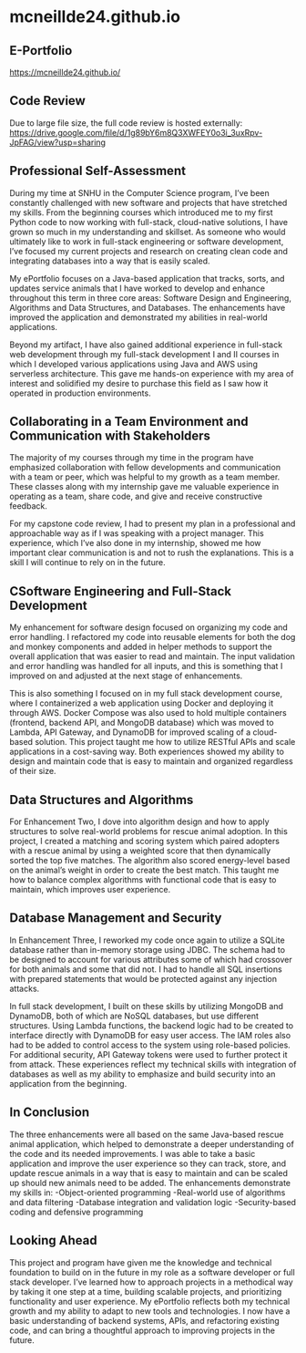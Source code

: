 # mcneillde24.github.io
## E-Portfolio
https://mcneillde24.github.io/

## Code Review
Due to large file size, the full code review is hosted externally:
https://drive.google.com/file/d/1g89bY6m8Q3XWFEY0o3i_3uxRpv-JpFAG/view?usp=sharing

## Professional Self-Assessment
During my time at SNHU in the Computer Science program, I’ve been constantly challenged with new software and projects that have stretched my skills. From the beginning courses which introduced me to my first Python code to now working with full-stack, cloud-native solutions, I have grown so much in my understanding and skillset. As someone who would ultimately like to work in full-stack engineering or software development, I’ve focused my current projects and research on creating clean code and integrating databases into a way that is easily scaled.

My ePortfolio focuses on a Java-based application that tracks, sorts, and updates service animals that I have worked to develop and enhance throughout this term in three core areas: Software Design and Engineering, Algorithms and Data Structures, and Databases. The enhancements have improved the application and demonstrated my abilities in real-world applications. 

Beyond my artifact, I have also gained additional experience in full-stack web development through my full-stack development I and II courses in which I developed various applications using Java and AWS using serverless architecture. This gave me hands-on experience with my area of interest and solidified my desire to purchase this field as I saw how it operated in production environments.

## Collaborating in a Team Environment and Communication with Stakeholders
The majority of my courses through my time in the program have emphasized collaboration with fellow developments and communication with a team or peer, which was helpful to my growth as a team member. These classes along with my internship gave me valuable experience in operating as a team, share code, and give and receive constructive feedback.

For my capstone code review, I had to present my plan in a professional and approachable way as if I was speaking with a project manager. This experience, which I’ve also done in my internship, showed me how important clear communication is and not to rush the explanations. This is a skill I will continue to rely on in the future.

## CSoftware Engineering and Full-Stack Development
My enhancement for software design focused on organizing my code and error handling. I refactored my code into reusable elements for both the dog and monkey components and added in helper methods to support the overall application that was easier to read and maintain. The input validation and error handling was handled for all inputs, and this is something that I improved on and adjusted at the next stage of enhancements.

This is also something I focused on in my full stack development course, where I containerized a web application using Docker and deploying it through AWS. Docker Compose was also used to hold multiple containers (frontend, backend API, and MongoDB database) which was moved to Lambda, API Gateway, and DynamoDB for improved scaling of a cloud-based solution. This project taught me how to utilize RESTful APIs and scale applications in a cost-saving way. Both experiences showed my ability to design and maintain code that is easy to maintain and organized regardless of their size.

## Data Structures and Algorithms
For Enhancement Two, I dove into algorithm design and how to apply structures to solve real-world problems for rescue animal adoption. In this project, I created a matching and scoring system which paired adopters with a rescue animal by using a weighted score that then dynamically sorted the top five matches. The algorithm also scored energy-level based on the animal’s weight in order to create the best match. This taught me how to balance complex algorithms with functional code that is easy to maintain, which improves user experience.

## Database Management and Security
In Enhancement Three, I reworked my code once again to utilize a SQLite database rather than in-memory storage using JDBC. The schema had to be designed to account for various attributes some of which had crossover for both animals and some that did not. I had to handle all SQL insertions with prepared statements that would be protected against any injection attacks.

In full stack development, I built on these skills by utilizing MongoDB and DynamoDB, both of which are NoSQL databases, but use different structures. Using Lambda functions, the backend logic had to be created to interface directly with DynamoDB for easy user access. The IAM roles also had to be added to control access to the system using role-based policies. For additional security, API Gateway tokens were used to further protect it from attack. These experiences reflect my technical skills with integration of databases as well as my ability to emphasize and build security into an application from the beginning. 

## In Conclusion
The three enhancements were all based on the same Java-based rescue animal application, which helped to demonstrate a deeper understanding of the code and its needed improvements. I was able to take a basic application and improve the user experience so they can track, store, and update rescue animals in a way that is easy to maintain and can be scaled up should new animals need to be added. 
The enhancements demonstrate my skills in:
-Object-oriented programming
-Real-world use of algorithms and data filtering
-Database integration and validation logic
-Security-based coding and defensive programming

## Looking Ahead
This project and program have given me the knowledge and technical foundation to build on in the future in my role as a software developer or full stack developer. I’ve learned how to approach projects in a methodical way by taking it one step at a time, building scalable projects, and prioritizing functionality and user experience. My ePortfolio reflects both my technical growth and my ability to adapt to new tools and technologies. I now have a basic understanding of backend systems, APIs, and refactoring existing code, and can bring a thoughtful approach to improving projects in the future.
